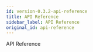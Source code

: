 ```yaml
---
id: version-0.3.2-api-reference
title: API Reference
sidebar_label: API Reference
original_id: api-reference
---
```


API Reference
